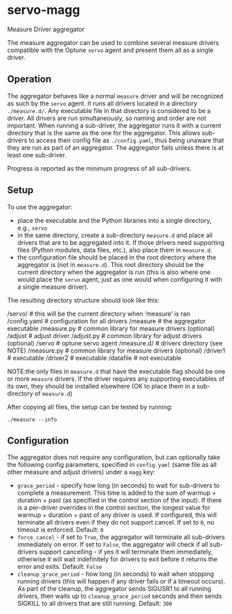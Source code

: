 # servo-magg
Measure Driver aggregator

The measure aggregator can be used to combine several measure drivers compatible with the Optune `servo` agent and present them all as a single driver.

## Operation

The aggregator behaves like a normal `measure` driver and will be recognized as such by the `servo` agent. It runs all drivers located in a directory `./measure.d/`. Any executable file in that directory is considered to be a driver. All drivers are run simultaneously, so naming and order are not important. When running a sub-driver, the aggregator runs it with a current directory that is the same as the one for the aggregator. This allows sub-drivers to access their config file as `./config.yaml`, thus being unaware that they are run as part of an aggregator. The aggregator fails unless there is at least one sub-driver.

Progress is reported as the minimum progress of all sub-drivers.


## Setup

To use the aggregator:

- place the executable and the Python libraries into a single directory, e.g., `servo`
- in the same directory, create a sub-directory `measure.d` and place all drivers that are to be aggregated into it. If those drivers need supporting files (Python modules, data files, etc.), also place them in `measure.d`.
- the configuration file should be placed in the root directory where the aggregator is (not in `measure.d`). This root directory should be the current directory when the aggregator is run (this is also where one would place the `servo` agent, just as one would when configuring it with a single measure driver).

The resulting directory structure should look like this:

/servo/             # this will be the current directory when ‘measure’ is ran
      /config.yaml  # configuration for all drivers
      /measure      # the aggregator executable
      /measure.py   # common library for measure drivers (optional)
      /adjust       # adjust driver
      /adjust.py    # common library for adjust drivers (optional)
      /servo        # optune servo agent
      /measure.d/   # drivers directory (see NOTE)
            /measure.py   # common library for measure drivers (optional)
            /driver1  # executable
            /driver2  # executable
            /datafile # not executable

NOTE:the only files in `measure.d` that have the executable flag should be one or more `measure` drivers. If the driver requires any supporting executables of its own, they should be installed elsewhere (OK to place them in a sub-directory of `measure.d`)

After copying all files, the setup can be tested by running:

	./measure --info


## Configuration

The aggregator does not require any configuration, but can optionally take the following config parameters, specified in `config.yaml` (same file as all other measure and adjust drivers) under a `magg` key:
  * `grace_period` - specify how long (in seconds) to wait for sub-drivers to complete a measurement. This time is added to the sum of warmup + duration + past (as specified in the control section of the input). If there is a per-driver overrides in the control section, the longest value for warmup + duration + past of any driver is used. If configured, this will terminate all drivers even if they do not support cancel. If set to `0`, no timeout is enforced. Default: `0`
  * `force_cancel` - if set to `True`, the aggregator will terminate all sub-drivers immediately on error. If set to `False`, the aggregator will check if all sub-drivers support cancelling - if yes it will terminate them immediately, otherwise it will wait indefinitely for drivers to exit before it returns the error and exits. Default: `False`
  * `cleanup_grace_period` - how long (in seconds) to wait when stopping running drivers (this will happen if any driver fails or if a timeout occurs). As part of the cleanup, the aggregator sends SIGUSR1 to all running drivers, then waits up to `cleanup_grace_period` seconds and then sends SIGKILL to all drivers that are still running. Default: `300`




